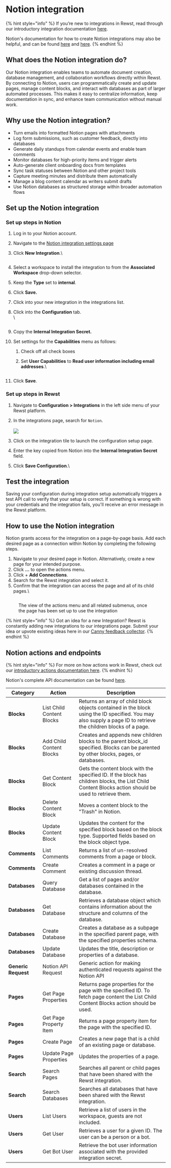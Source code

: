 # Notion integration

{% hint style="info" %}
If you’re new to integrations in Rewst, read through our introductory integration documentation [here](https://docs.rewst.help/documentation/integrations).

Notion's documentation for how to create Notion integrations may also be helpful, and can be found [here](https://developers.notion.com/docs/create-a-notion-integration) and [here](https://developers.notion.com/docs/create-a-notion-integration#give-your-integration-page-permissions).&#x20;
{% endhint %}

## What does the Notion integration do?

Our Notion integration enables teams to automate document creation, database management, and collaboration workflows directly within Rewst. By connecting to Notion, users can programmatically create and update pages, manage content blocks, and interact with databases as part of larger automated processes. This makes it easy to centralize information, keep documentation in sync, and enhance team communication without manual work.

## Why use the Notion integration?

* Turn emails into formatted Notion pages with attachments
* Log form submissions, such as customer feedback, directly into databases
* Generate daily standups from calendar events and enable team comments
* Monitor databases for high-priority items and trigger alerts
* Auto-generate client onboarding docs from templates
* Sync task statuses between Notion and other project tools
* Capture meeting minutes and distribute them automatically
* Manage a blog content calendar as writers submit drafts
* Use Notion databases as structured storage within broader automation flows

## Set up the Notion integration

### Set up steps in Notion

1. Log in to your Notion account.
2. Navigate to the [Notion integration settings page](https://www.notion.so/profile/integrations)
3.  Click **New Integration**.\


    <figure><img src="../../../../.gitbook/assets/Screenshot 2025-04-23 at 3.38.58 PM.png" alt=""><figcaption></figcaption></figure>
4. Select a workspace to install the integration to from the **Associated Workspace** drop-down selector.
5. Keep the **Type** set to **internal**.
6. Click **Save.**
7. Click into your new integration in the integrations list.
8.  Click into the **Configuration** tab. \
    \


    <figure><img src="../../../../.gitbook/assets/image (59).png" alt=""><figcaption></figcaption></figure>
9. Copy the **Internal Integration Secret.**
10. Set settings for the **Capabilities** menu as follows:
    1. Check off all check boxes
    2.  Set **User Capabilities** to **Read user information including email addresses**.\


        <figure><img src="../../../../.gitbook/assets/image (60).png" alt=""><figcaption></figcaption></figure>
11. Click **Save**.

### Set up steps in Rewst

1. Navigate to **Configuration > Integrations** in the left side menu of your Rewst platform.
2.  In the integrations page, search for `Notion`.\
    \
    ![](<../../../../.gitbook/assets/Screenshot 2025-04-23 at 3.43.52 PM.png>)


3. Click on the integration tile to launch the configuration setup page.
4. Enter the key copied from Notion into the **Internal Integration Secret** field.&#x20;
5. Click **Save Configuration**.\


## Test the integration

Saving your configuration during integration setup automatically triggers a test API call to verify that your setup is correct. If something is wrong with your credentials and the integration fails, you'll receive an error message in the Rewst platform.

## How to use the Notion integration

Notion grants access for the integration on a page-by-page basis. Add each desired page as a connection within Notion by completing the following steps.

1. Navigate to your desired page in Notion. Alternatively, create a new page for your intended purpose.
2. Click **...** to open the actions menu.
3. Click + **Add Connections**.
4. Search for the Rewst integration and select it.&#x20;
5. Confirm that the integration can access the page and all of its child pages.\


<figure><img src="../../../../.gitbook/assets/image (62).png" alt=""><figcaption><p>The view of the actions menu and all related submenus, once the page has been set up to use the integration</p></figcaption></figure>

{% hint style="info" %}
Got an idea for a new Integration? Rewst is constantly adding new integrations to our integrations page. Submit your idea or upvote existing ideas here in our [Canny feedback collector](https://rewst.canny.io/integrations).
{% endhint %}

## Notion actions and endpoints

{% hint style="info" %}
For more on how actions work in Rewst, check out our [introductory actions documentation here](https://docs.rewst.help/documentation/workflows/actions-in-rewst).
{% endhint %}

Notion's complete API documentation can be found [here](https://developers.notion.com/reference/intro).

| Category            | Action                    | Description                                                                                                                                                     |
| ------------------- | ------------------------- | --------------------------------------------------------------------------------------------------------------------------------------------------------------- |
| **Blocks**          | List Child Content Blocks | Returns an array of child block objects contained in the block using the ID specified. You may also supply a page ID to retrieve the children blocks of a page. |
| **Blocks**          | Add Child Content Blocks  | Creates and appends new children blocks to the parent block\_id specified. Blocks can be parented by other blocks, pages, or databases.                         |
| **Blocks**          | Get Content Block         | Gets the content block with the specified ID. If the block has children blocks, the List Child Content Blocks action should be used to retrieve them.           |
| **Blocks**          | Delete Content Block      | Moves a content block to the "Trash" in Notion.                                                                                                                 |
| **Blocks**          | Update Content Block      | Updates the content for the specified block based on the block type. Supported fields based on the block object type.                                           |
| **Comments**        | List Comments             | Returns a list of un-resolved comments from a page or block.                                                                                                    |
| **Comments**        | Create Comment            | Creates a comment in a page or existing discussion thread.                                                                                                      |
| **Databases**       | Query Database            | Get a list of pages and/or databases contained in the database.                                                                                                 |
| **Databases**       | Get Database              | Retrieves a database object which contains information about the structure and columns of the database.                                                         |
| **Databases**       | Create Database           | Creates a database as a subpage in the specified parent page, with the specified properties schema.                                                             |
| **Databases**       | Update Database           | Updates the title, description or properties of a database.                                                                                                     |
| **Generic Request** | Notion API Request        | Generic action for making authenticated requests against the Notion API                                                                                         |
| **Pages**           | Get Page Properties       | Returns page properties for the page with the specified ID. To fetch page content the List Child Content Blocks action should be used.                          |
| **Pages**           | Get Page Property Item    | Returns a page property item for the page with the specified ID.                                                                                                |
| **Pages**           | Create Page               | Creates a new page that is a child of an existing page or database.                                                                                             |
| **Pages**           | Update Page Properties    | Updates the properties of a page.                                                                                                                               |
| **Search**          | Search Pages              | Searches all parent or child pages that have been shared with the Rewst integration.                                                                            |
| **Search**          | Search Databases          | Searches all databases that have been shared with the Rewst integration.                                                                                        |
| **Users**           | List Users                | Retrieve a list of users in the workspace, guests are not included.                                                                                             |
| **Users**           | Get User                  | Retrieves a user for a given ID. The user can be a person or a bot.                                                                                             |
| **Users**           | Get Bot User              | Retrieve the bot user information associated with the provided integration secret.                                                                              |
